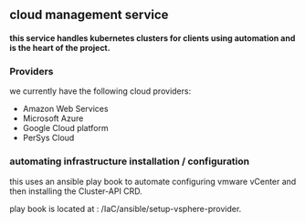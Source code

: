 ## cloud management service

#### this service handles kubernetes clusters for clients using automation and is the heart of the project.

### Providers
we currently have the following cloud providers:
* Amazon Web Services
* Microsoft Azure
* Google Cloud platform
* PerSys Cloud

### automating infrastructure installation / configuration

this uses an ansible play book to automate configuring vmware vCenter and then installing the Cluster-API CRD.

play book is located at : /IaC/ansible/setup-vsphere-provider.